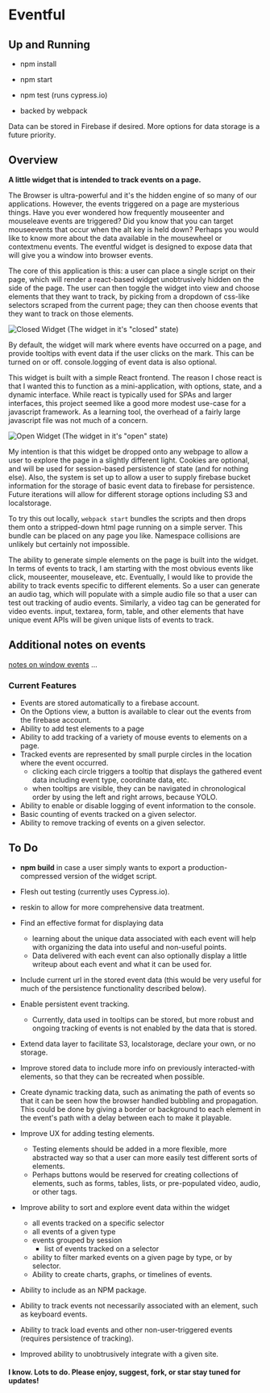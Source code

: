 # Eventful

## Up and Running
* npm install
* npm start

* npm test (runs cypress.io)

* backed by webpack

Data can be stored in Firebase if desired. More options for data storage is a future priority.

## Overview

__A little widget that is intended to track events on a page.__

The Browser is ultra-powerful and it's the hidden engine of so many of our applications. However, the events triggered on a page are mysterious things. Have you ever wondered how frequently mouseenter and mouseleave events are triggered? Did you know that you can target mouseevents that occur when the alt key is held down? Perhaps you would like to know more about the data available in the mousewheel or contextmenu events. The eventful widget is designed to expose data that will give you a window into browser events.

The core of this application is this: a user can place a single script on their page, which will render a react-based widget unobtrusively hidden on the side of the page. The user can then toggle the widget into view and choose elements that they want to track, by picking from a dropdown of css-like selectors scraped from the current page; they can then choose events that they want to track on those elements.

![Closed Widget](https://user-images.githubusercontent.com/1385995/41009827-55516d38-68e8-11e8-8b6c-2cda4f01a2f8.png)
(The widget in it's "closed" state)

By default, the widget will mark where events have occurred on a page, and provide tooltips with event data if the user clicks on the mark. This can be turned on or off. console.logging of event data is also optional.

This widget is built with a simple React frontend. The reason I chose react is that I wanted this to function as a mini-application, with options, state, and a dynamic interface. While react is typically used for SPAs and larger interfaces, this project seemed like a good more modest use-case for a javascript framework. As a learning tool, the overhead of a fairly large javascript file was not much of a concern.

![Open Widget](https://user-images.githubusercontent.com/1385995/41009833-5933c4be-68e8-11e8-9d55-931c2cf90abc.png)
(The widget in it's "open" state)

My intention is that this widget be dropped onto any webpage to allow a user to explore the page in a slightly different light. Cookies are optional, and will be used for session-based persistence of state (and for nothing else). Also, the system is set up to allow a user to supply firebase bucket information for the storage of basic event data to firebase for persistence. Future iterations will allow for different storage options including S3 and localstorage.

To try this out locally, `webpack start` bundles the scripts and then drops them onto a stripped-down html page running on a simple server. This bundle can be placed on any page you like. Namespace collisions are unlikely but certainly not impossible.

The ability to generate simple elements on the page is built into the widget. In terms of events to track, I am starting with the most obvious events like click, mouseenter, mouseleave, etc. Eventually, I would like to provide the ability to track events specific to different elements. So a user can generate an audio tag, which will populate with a simple audio file so that a user can test out tracking of audio events. Similarly, a video tag can be generated for video events. input, textarea, form, table, and other elements that have unique event APIs will be given unique lists of events to track.

## Additional notes on events
[notes on window events](./docs/window-events-notes.md)
...

### Current Features
- Events are stored automatically to a firebase account.
- On the Options view, a button is available to clear out the events from the firebase account.
- Ability to add test elements to a page
- Ability to add tracking of a variety of mouse events to elements on a page.
- Tracked events are represented by small purple circles in the location where the event occurred.
  - clicking each circle triggers a tooltip that displays the gathered event data including event type, coordinate data, etc.
  - when tooltips are visible, they can be navigated in chronological order by using the left and right arrows, because YOLO.
- Ability to enable or disable logging of event information to the console.
- Basic counting of events tracked on a given selector.
- Ability to remove tracking of events on a given selector.

## To Do
- __npm build__ in case a user simply wants to export a production-compressed version of the widget script.
- Flesh out testing (currently uses Cypress.io).
- reskin to allow for more comprehensive data treatment.
- Find an effective format for displaying data
  - learning about the unique data associated with each event will help with organizing the data into useful and non-useful points.
  - Data delivered with each event can also optionally display a little writeup about each event and what it can be used for.

- Include current url in the stored event data (this would be very useful for much of the persistence functionality described below).

- Enable persistent event tracking.
  - Currently, data used in tooltips can be stored, but more robust and ongoing tracking of events is not enabled by the data that is stored.

- Extend data layer to facilitate S3, localstorage, declare your own, or no storage.
- Improve stored data to include more info on previously interacted-with elements, so that they can be recreated when possible.

- Create dynamic tracking data, such as animating the path of events so that it can be seen how the browser handled bubbling and propagation. This could be done by giving a border or background to each element in the event's path with a delay between each to make it playable.

- Improve UX for adding testing elements.
  - Testing elements should be added in a more flexible, more abstracted way so that a user can more easily test different sorts of elements.
  - Perhaps buttons would be reserved for creating collections of elements, such as forms, tables, lists, or pre-populated video, audio, or other tags.

- Improve ability to sort and explore event data within the widget
  - all events tracked on a specific selector
  - all events of a given type
  - events grouped by session
    - list of events tracked on a selector
  - ability to filter marked events on a given page by type, or by selector.
  - Ability to create charts, graphs, or timelines of events.

- Ability to include as an NPM package.

- Ability to track events not necessarily associated with an element, such as keyboard events.
- Ability to track load events and other non-user-triggered events (requires persistence of tracking).

- Improved ability to unobtrusively integrate with a given site.

#### I know. Lots to do. Please enjoy, suggest, fork, or star stay tuned for updates!
